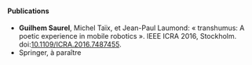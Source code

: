 #### Publications

- **Guilhem Saurel**, Michel Taïx, et Jean-Paul Laumond: « transhumus: A poetic experience in mobile robotics ». IEEE ICRA 2016, Stockholm. doi:[10.1109/ICRA.2016.7487455](https://doi.org/\%2010.1109/ICRA.2016.7487455).
- Springer, à paraître
